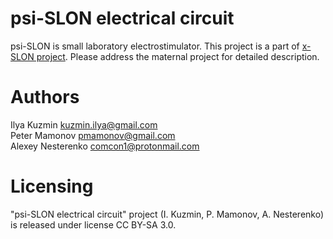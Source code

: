 # psi-SLON electrical circuit

psi-SLON is small laboratory electrostimulator. 
This project is a part of [x-SLON project](https://github.com/comcon1/x-SLON).
Please address the maternal project for detailed description.

# Authors

Ilya Kuzmin <kuzmin.ilya@gmail.com>  
Peter Mamonov <pmamonov@gmail.com>  
Alexey Nesterenko <comcon1@protonmail.com>  

# Licensing

"psi-SLON electrical circuit" project (I. Kuzmin, P. Mamonov, A. Nesterenko)
is released under license CC BY-SA 3.0.
